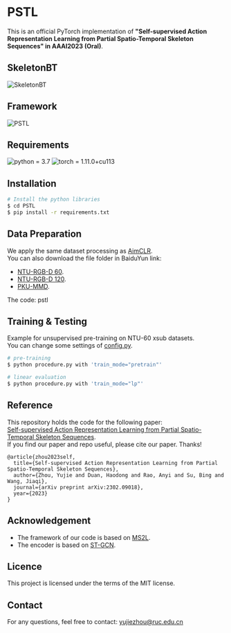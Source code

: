 # PSTL
This is an official PyTorch implementation of **"Self-supervised Action Representation Learning 
from Partial Spatio-Temporal Skeleton Sequences" in AAAI2023 (Oral)**.

## SkeletonBT
![SkeletonBT](https://user-images.githubusercontent.com/47097735/221340750-09aed928-9100-4b49-b2f9-7cf78bbb79e5.png)

## Framework
![PSTL](https://user-images.githubusercontent.com/47097735/221340707-2a90c224-1183-4166-9de9-ac0553543f69.png)

## Requirements
![python = 3.7](https://img.shields.io/badge/python-3.7.13-green)
![torch = 1.11.0+cu113](https://img.shields.io/badge/torch-1.11.0%2Bcu113-yellowgreen)

## Installation
```bash
# Install the python libraries
$ cd PSTL
$ pip install -r requirements.txt
```

## Data Preparation
We apply the same dataset processing as [AimCLR](https://github.com/Levigty/AimCLR).  
You can also download the file folder in BaiduYun link:
* [NTU-RGB-D 60](https://pan.baidu.com/s/1ukBF5aI8QawRriJbmsrv5Q).
* [NTU-RGB-D 120](https://pan.baidu.com/s/1AG_516WHitv1LBh1NNrvVg).
* [PKU-MMD](https://pan.baidu.com/s/168uXCgrKdh7esqatGwfEfg).

The code: pstl
## Training & Testing
Example for unsupervised pre-training on NTU-60 xsub datasets.  
You can change some settings of [config.py](https://github.com/YujieOuO/PSTL/blob/main/config.py).  

```bash
# pre-training
$ python procedure.py with 'train_mode="pretrain"'

# linear evaluation
$ python procedure.py with 'train_mode="lp"'
```

## Reference
This repository holds the code for the following paper:  
[Self-supervised Action Representation Learning from Partial Spatio-Temporal Skeleton Sequences](https://arxiv.org/abs/2302.09018).  
If you find our paper and repo useful, please cite our paper. Thanks!
```
@article{zhou2023self,
  title={Self-supervised Action Representation Learning from Partial Spatio-Temporal Skeleton Sequences},
  author={Zhou, Yujie and Duan, Haodong and Rao, Anyi and Su, Bing and Wang, Jiaqi},
  journal={arXiv preprint arXiv:2302.09018},
  year={2023}
}
```
## Acknowledgement
* The framework of our code is based on [MS2L](https://github.com/LanglandsLin/MS2L).
* The encoder is based on [ST-GCN](https://github.com/yysijie/st-gcn/blob/master/OLD_README.md).

## Licence
This project is licensed under the terms of the MIT license.

## Contact
For any questions, feel free to contact: yujiezhou@ruc.edu.cn

